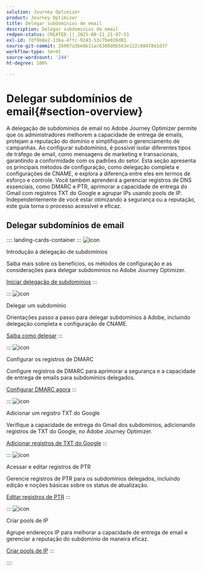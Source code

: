 ```yaml
---
solution: Journey Optimizer
product: Journey Optimizer
title: Delegar subdomínios de email
description: Delegar subdomínios de email
redpen-status: CREATED_||_2025-08-11_21-07-51
exl-id: 7df9b8e2-136a-4ffc-9243-53c7be026d81
source-git-commit: 2b907a3be8b11ac6308d0b563e122c88478d1d37
workflow-type: tm+mt
source-wordcount: '244'
ht-degree: 100%

---
```


# Delegar subdomínios de email{#section-overview}

A delegação de subdomínios de email no Adobe Journey Optimizer permite que os administradores melhorem a capacidade de entrega de emails, protejam a reputação do domínio e simplifiquem o gerenciamento de campanhas. Ao configurar subdomínios, é possível isolar diferentes tipos de tráfego de email, como mensagens de marketing e transacionais, garantindo a conformidade com os padrões do setor. Esta seção apresenta os principais métodos de configuração, como delegação completa e configurações de CNAME, e explora a diferença entre eles em termos de esforço e controle. Você também aprenderá a gerenciar registros de DNS essenciais, como DMARC e PTR, aprimorar a capacidade de entrega do Gmail com registros TXT do Google e agrupar IPs usando pools de IP. Independentemente de você estar otimizando a segurança ou a reputação, este guia torna o processo acessível e eficaz.

## Delegar subdomínios de email

:::: landing-cards-container
:::
![icon](https://cdn.experienceleague.adobe.com/icons/circle-play.svg?lang=pt-BR)

Introdução à delegação de subdomínios

Saiba mais sobre os benefícios, os métodos de configuração e as considerações para delegar subdomínios no Adobe Journey Optimizer.

[Iniciar delegação de subdomínios](../using/configuration/about-subdomain-delegation.md)
:::

:::
![icon](https://cdn.experienceleague.adobe.com/icons/gear.svg?lang=pt-BR)

Delegar um subdomínio

Orientações passo a passo para delegar subdomínios à Adobe, incluindo delegação completa e configuração de CNAME.

[Saiba como delegar](../using/configuration/delegate-subdomain.md)
:::

:::
![icon](https://cdn.experienceleague.adobe.com/icons/shield-halved.svg?lang=pt-BR)

Configurar os registros de DMARC

Configure registros de DMARC para aprimorar a segurança e a capacidade de entrega de emails para subdomínios delegados.

[Configurar DMARC agora](../using/configuration/dmarc-record.md)
:::

:::
![icon](https://cdn.experienceleague.adobe.com/icons/bullseye.svg?lang=pt-BR)

Adicionar um registro TXT do Google

Verifique a capacidade de entrega do Gmail dos subdomínios, adicionando registros de TXT do Google, no Adobe Journey Optimizer.

[Adicionar registros de TXT do Google](../using/configuration/google-txt.md)
:::

:::
![icon](https://cdn.experienceleague.adobe.com/icons/code-branch.svg?lang=pt-BR)

Acessar e editar registros de PTR

Gerencie registros de PTR para os subdomínios delegados, incluindo edição e noções básicas sobre os status de atualização.

[Editar registros de PTR](../using/configuration/ptr-records.md)
:::

:::
![icon](https://cdn.experienceleague.adobe.com/icons/list-check.svg?lang=pt-BR)

Criar pools de IP

Agrupe endereços IP para melhorar a capacidade de entrega de email e gerenciar a reputação do subdomínio de maneira eficaz.

[Criar pools de IP](../using/configuration/ip-pools.md)
:::

::::
